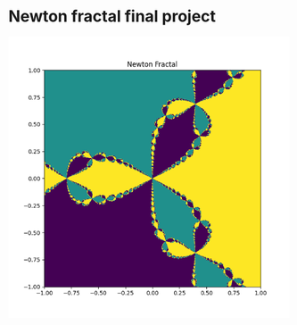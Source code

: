 # Newton fractal final project

![Newton fractal](assets/newton_fractal.png "Newton fractal with N=500")